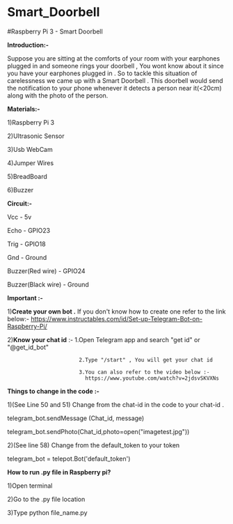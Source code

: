 # Smart_Doorbell
#Raspberry Pi 3 - Smart Doorbell

**Introduction:-**


Suppose you are sitting at the comforts of your room with your earphones plugged in and someone rings your doorbell , You wont know about it since you have your earphones plugged in . So to tackle this situation of carelessness we came up with a Smart Doorbell . This doorbell would send the notification to your phone whenever it detects a person near it(<20cm) along with the photo of the person. 

**Materials:-**


1)Raspberry Pi 3

2)Ultrasonic Sensor

3)Usb WebCam

4)Jumper Wires

5)BreadBoard

6)Buzzer


**Circuit:-**


Vcc - 5v

Echo - GPIO23

Trig - GPIO18

Gnd - Ground

Buzzer(Red wire) - GPIO24

Buzzer(Black wire) - Ground

**Important :-**


1)**Create your own bot .** If you don't know how to create one refer to the link below:-
  https://www.instructables.com/id/Set-up-Telegram-Bot-on-Raspberry-Pi/
  
2)**Know your chat id** :- 1.Open Telegram app and search "get id" or  "@get_id_bot"

                           2.Type "/start" , You will get your chat id
                       
                           3.You can also refer to the video below :-
                             https://www.youtube.com/watch?v=2jdsvSKVXNs


**Things to change in the code :-**


1)(See Line 50 and 51) Change from the chat-id in the code to your chat-id . 
  
  telegram_bot.sendMessage (Chat_id, message)
  
  telegram_bot.sendPhoto(Chat_id,photo=open("imagetest.jpg"))
  
2)(See line 58) Change from the default_token to your token 
  
  telegram_bot = telepot.Bot('default_token')


**How to run .py file in Raspberry pi?**


1)Open terminal

2)Go to the .py file location

3)Type python file_name.py
